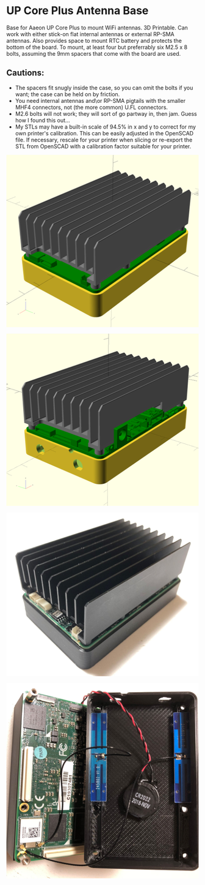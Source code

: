 # UP Core Plus Antenna Base
Base for Aaeon UP Core Plus to mount WiFi antennas.
3D Printable.  Can work with either stick-on flat internal antennas or
external RP-SMA antennas. 
Also provides space to mount RTC battery
and protects the bottom of the board.
To mount, at least four but preferrably six M2.5 x 8 bolts,
assuming the 9mm spacers that come with the board are used.

## Cautions:
* The spacers fit snugly inside the case, so you can omit the bolts if you want; the case can be held on by friction.
* You need internal antennas and\or RP-SMA pigtails with the smaller MHF4 connectors, not (the more common) U.FL connectors.
* M2.6 bolts will not work; they will sort of go partway in, then jam.  Guess how I found this out...
* My STLs may have a built-in scale of 94.5% in x and y to correct for my own printer's calibration.  This can be easily adjusted in the OpenSCAD file.  If necessary, rescale for your printer when slicing or re-export the STL from OpenSCAD with a calibration factor suitable for your printer.

![Perspective Rendering of Base with PCB and Heatsink, Front](pers.png)

![Perspective Rendering of Base with PCB and Heatsink, Back](persB.png)

![Image of Printed Base with UP Core Plus, Front](images/upcoreplus_base_front.jpg)

![Image of Printed Base with UP Core Plus, Inside](images/upcoreplus_base_inside.jpg)
